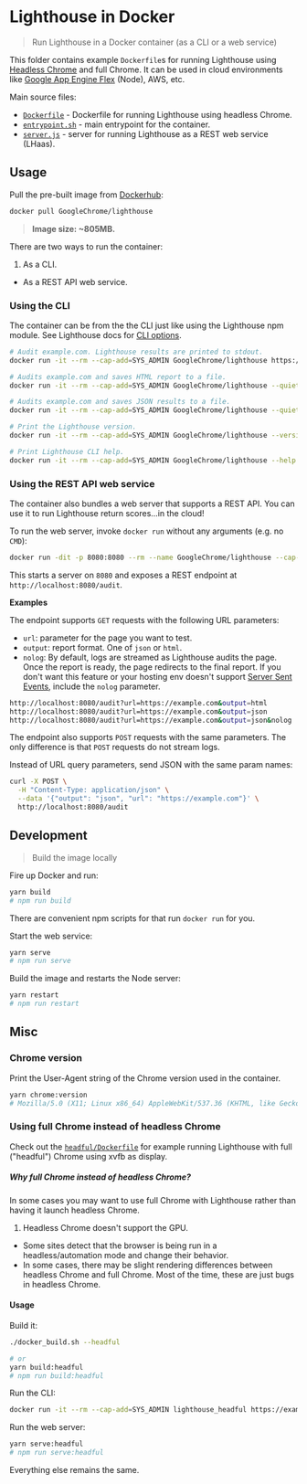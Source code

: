 # Lighthouse in Docker

> Run Lighthouse in a Docker container (as a CLI or a web service)

This folder contains example `Dockerfile`s for running Lighthouse using
[Headless Chrome](https://developers.google.com/web/updates/2017/04/headless-chrome)
and full Chrome. It can be used in cloud environments like [Google App Engine Flex](https://cloud.google.com/appengine/docs/flexible/nodejs/) (Node), AWS, etc.

Main source files:

- [`Dockerfile`](./Dockerfile) - Dockerfile for running Lighthouse using headless Chrome.
- [`entrypoint.sh`](./entrypoint.sh) - main entrypoint for the container.
- [`server.js`](./server.js) - server for running Lighthouse as a REST web service (LHaas).

## Usage

Pull the pre-built image from [Dockerhub](https://hub.docker.com/):

```bash
docker pull GoogleChrome/lighthouse
```

> **Image size: ~805MB.**

There are two ways to run the container:

1. As a CLI.
- As a REST API web service.

### Using the CLI

The container can be from the the CLI just like using the Lighthouse npm module. See
Lighthouse docs for [CLI options](../#cli-options).

```bash
# Audit example.com. Lighthouse results are printed to stdout.
docker run -it --rm --cap-add=SYS_ADMIN GoogleChrome/lighthouse https://example.com

# Audits example.com and saves HTML report to a file.
docker run -it --rm --cap-add=SYS_ADMIN GoogleChrome/lighthouse --quiet https://example.com > report.html

# Audits example.com and saves JSON results to a file.
docker run -it --rm --cap-add=SYS_ADMIN GoogleChrome/lighthouse --quiet --output=json https://example.com > report.json

# Print the Lighthouse version.
docker run -it --rm --cap-add=SYS_ADMIN GoogleChrome/lighthouse --version

# Print Lighthouse CLI help.
docker run -it --rm --cap-add=SYS_ADMIN GoogleChrome/lighthouse --help
```

### Using the REST API web service

The container also bundles a web server that supports a REST API. You can
use it to run Lighthouse return scores...in the cloud!

To run the web server, invoke `docker run` without any arguments (e.g. no `CMD`):

```bash
docker run -dit -p 8080:8080 --rm --name GoogleChrome/lighthouse --cap-add=SYS_ADMIN GoogleChrome/lighthouse
```

This starts a server on `8080` and exposes a REST endpoint at
`http://localhost:8080/audit`.

**Examples**

The endpoint supports `GET` requests with the following URL parameters:

- `url`: parameter for the page you want to test.
- `output`: report format. One of `json` or `html`.
- `nolog`: By default, logs are streamed as Lighthouse audits the page.
   Once the report is ready, the page redirects to the final report. If you
   don't want this feature or your hosting env doesn't support [Server
   Sent Events](https://www.html5rocks.com/en/tutorials/eventsource/basics/),
   include the `nolog` parameter.

```bash
http://localhost:8080/audit?url=https://example.com&output=html
http://localhost:8080/audit?url=https://example.com&output=json
http://localhost:8080/audit?url=https://example.com&output=json&nolog
```

The endpoint also supports `POST` requests with the same parameters. The only
difference is that `POST` requests do not stream logs.

Instead of URL query parameters, send JSON with the same param names:

```bash
curl -X POST \
  -H "Content-Type: application/json" \
  --data '{"output": "json", "url": "https://example.com"}' \
  http://localhost:8080/audit
```

## Development

> Build the image locally

Fire up Docker and run:

```bash
yarn build
# npm run build
```

There are convenient npm scripts for that run `docker run` for you.

Start the web service:

```bash
yarn serve
# npm run serve
```

Build the image and restarts the Node server:

```bash
yarn restart
# npm run restart
```

## Misc

### Chrome version

Print the User-Agent string of the Chrome version used in the container.

```bash
yarn chrome:version
# Mozilla/5.0 (X11; Linux x86_64) AppleWebKit/537.36 (KHTML, like Gecko) HeadlessChrome/67.0.3381.0 Safari/537.36
```

### Using full Chrome instead of headless Chrome

Check out the [`headful/Dockerfile`](./headful/Dockerfile) for example running
Lighthouse with full ("headful") Chrome using xvfb as display.

##### Why full Chrome instead of headless Chrome?

In some cases you may want to use full Chrome with Lighthouse rather than having
it launch headless Chrome.

1. Headless Chrome doesn't support the GPU.
- Some sites detect that the browser is being run in a headless/automation mode
and change their behavior.
- In some cases, there may be slight rendering differences between headless
Chrome and full Chrome. Most of the time, these are just bugs in headless Chrome.

#### Usage

Build it:

```bash
./docker_build.sh --headful

# or
yarn build:headful
# npm run build:headful
```

Run the CLI:

```bash
docker run -it --rm --cap-add=SYS_ADMIN lighthouse_headful https://example.com
```

Run the web server:

```bash
yarn serve:headful
# npm run serve:headful
```

Everything else remains the same.